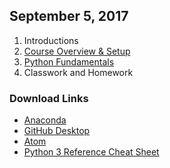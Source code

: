 ## September 5, 2017
1. Introductions
2. [Course Overview & Setup](../Slides/L0_Course_Introduction.pdf)
3. [Python Fundamentals](../Slides/L1_Python_fundamentals.pdf)
4. Classwork and Homework  

### Download Links
* [Anaconda](https://www.anaconda.com)
* [GitHub Desktop](https://desktop.github.com)
* [Atom](https://atom.io)
* [Python 3 Reference Cheat Sheet](../Downloads/Python3_reference_cheat_sheet.pdf)
